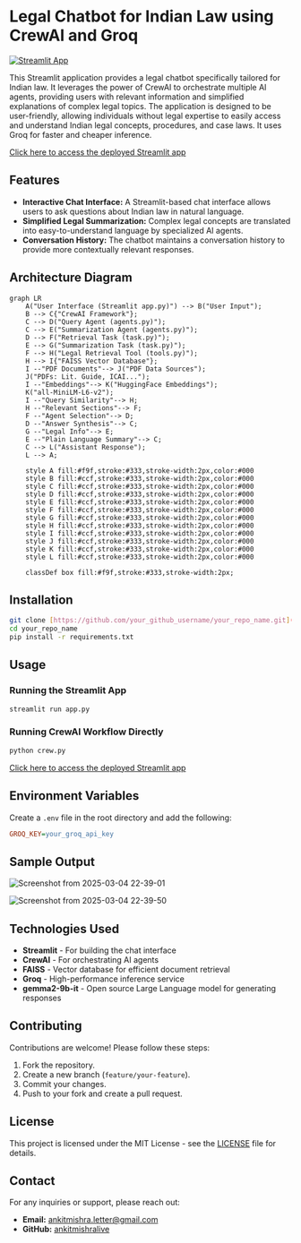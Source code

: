 # Legal Chatbot for Indian Law using CrewAI and Groq

[![Streamlit App](https://static.streamlit.io/badges/streamlit_badge_black_white.svg)](https://legal-multiagent-system.streamlit.app/)

This Streamlit application provides a legal chatbot specifically tailored for Indian law. It leverages the power of CrewAI to orchestrate multiple AI agents, providing users with relevant information and simplified explanations of complex legal topics. The application is designed to be user-friendly, allowing individuals without legal expertise to easily access and understand Indian legal concepts, procedures, and case laws. It uses Groq for faster and cheaper inference.

[Click here to access the deployed Streamlit app](https://legal-multiagent-system.streamlit.app/)

## Features

- **Interactive Chat Interface:** A Streamlit-based chat interface allows users to ask questions about Indian law in natural language.
- **Simplified Legal Summarization:** Complex legal concepts are translated into easy-to-understand language by specialized AI agents.
- **Conversation History:** The chatbot maintains a conversation history to provide more contextually relevant responses.


## Architecture Diagram

```mermaid
graph LR
    A("User Interface (Streamlit app.py)") --> B("User Input");
    B --> C{"CrewAI Framework"};
    C --> D("Query Agent (agents.py)");
    C --> E("Summarization Agent (agents.py)");
    D --> F("Retrieval Task (task.py)");
    E --> G("Summarization Task (task.py)");
    F --> H("Legal Retrieval Tool (tools.py)");
    H --> I{"FAISS Vector Database"};
    I --"PDF Documents"--> J("PDF Data Sources");
    J("PDFs: Lit. Guide, ICAI...");
    I --"Embeddings"--> K("HuggingFace Embeddings");
    K("all-MiniLM-L6-v2");
    I --"Query Similarity"--> H;
    H --"Relevant Sections"--> F;
    F --"Agent Selection"--> D;
    D --"Answer Synthesis"--> C;
    G --"Legal Info"--> E;
    E --"Plain Language Summary"--> C;
    C --> L("Assistant Response");
    L --> A;

    style A fill:#f9f,stroke:#333,stroke-width:2px,color:#000
    style B fill:#ccf,stroke:#333,stroke-width:2px,color:#000
    style C fill:#ccf,stroke:#333,stroke-width:2px,color:#000
    style D fill:#ccf,stroke:#333,stroke-width:2px,color:#000
    style E fill:#ccf,stroke:#333,stroke-width:2px,color:#000
    style F fill:#ccf,stroke:#333,stroke-width:2px,color:#000
    style G fill:#ccf,stroke:#333,stroke-width:2px,color:#000
    style H fill:#ccf,stroke:#333,stroke-width:2px,color:#000
    style I fill:#ccf,stroke:#333,stroke-width:2px,color:#000
    style J fill:#ccf,stroke:#333,stroke-width:2px,color:#000
    style K fill:#ccf,stroke:#333,stroke-width:2px,color:#000
    style L fill:#ccf,stroke:#333,stroke-width:2px,color:#000

    classDef box fill:#f9f,stroke:#333,stroke-width:2px;

```

## Installation

```sh
git clone [https://github.com/your_github_username/your_repo_name.git](https://github.com/ankitmishralive/legal-multiagent-system/)
cd your_repo_name
pip install -r requirements.txt
```

## Usage

### Running the Streamlit App

```sh
streamlit run app.py
```

### Running CrewAI Workflow Directly

```sh
python crew.py
```


[Click here to access the deployed Streamlit app](https://legal-multiagent-system.streamlit.app/)

## Environment Variables

Create a `.env` file in the root directory and add the following:

```ini
GROQ_KEY=your_groq_api_key
```

## Sample Output

![Screenshot from 2025-03-04 22-39-01](https://github.com/user-attachments/assets/f4b73258-d35c-4663-bb6c-eee82c3c8f1d)

![Screenshot from 2025-03-04 22-39-50](https://github.com/user-attachments/assets/68557c17-10d5-4c2f-a7ac-b4bd98c54d12)

## Technologies Used

- **Streamlit** - For building the chat interface
- **CrewAI** - For orchestrating AI agents
- **FAISS** - Vector database for efficient document retrieval
- **Groq** - High-performance inference service
- **gemma2-9b-it** - Open source Large Language model for generating responses

## Contributing

Contributions are welcome! Please follow these steps:

1. Fork the repository.
2. Create a new branch (`feature/your-feature`).
3. Commit your changes.
4. Push to your fork and create a pull request.

## License

This project is licensed under the MIT License - see the [LICENSE](LICENSE) file for details.

## Contact

For any inquiries or support, please reach out:

- **Email:** ankitmishra.letter@gmail.com
- **GitHub:** [ankitmishralive](https://github.com/ankitmishralive)

